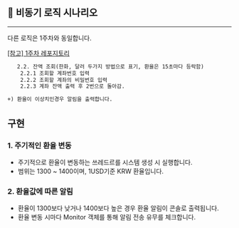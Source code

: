 ## 📃 비동기 로직 시나리오

---
다른 로직은 1주차와 동일합니다.

[[참고] 1주차 레포지토리](https://github.com/100-hours-a-week/2-nick-kim-cli-project)
```markdown
   2.2. 잔액 조회(한화, 달러 두가지 방법으로 표기, 환율은 15초마다 등락함)
    2.2.1 조회할 계좌번호 입력
    2.2.2 조회할 계좌의 비밀번호 입력
    2.2.3 계좌 잔액 출력 후 2번으로 돌아감.

+) 환율이 이상치인경우 알림을 출력합니다.
```


## 구현

### 1. 주기적인 환율 변동

- 주기적으로 환율이 변동하는 쓰레드르를 시스템 생성 시 실행합니다.
- 범위는 1300 ~ 1400이며, 1USD기준 KRW 환율입니다.

### 2. 환율값에 따른 알림

- 환율이 1300보다 낮거나 1400보다 높은 경우 환율 알림이 콘솔로 출력됩니다.
- 환율 변동 시마다 Monitor 객체를 통해 알림 전송 유무를 체크합니다.